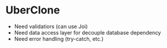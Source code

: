 # UberClone

- Need validatiors (can use Joi)
- Need data access layer for decouple database dependency
- Need error handling (try-catch, etc.)
